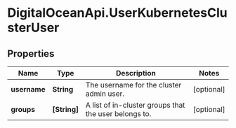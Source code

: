 # DigitalOceanApi.UserKubernetesClusterUser

## Properties
Name | Type | Description | Notes
------------ | ------------- | ------------- | -------------
**username** | **String** | The username for the cluster admin user. | [optional] 
**groups** | **[String]** | A list of in-cluster groups that the user belongs to. | [optional] 
